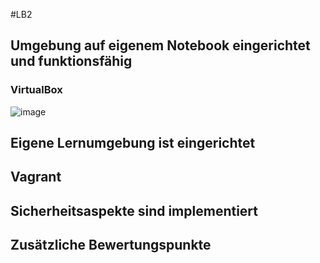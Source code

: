 #LB2
## Umgebung auf eigenem Notebook eingerichtet und funktionsfähig
### VirtualBox
![image](https://user-images.githubusercontent.com/125886145/221588621-c52ee546-af19-4caa-9dbb-9c418d112c6e.png)


## Eigene Lernumgebung ist eingerichtet

## Vagrant

## Sicherheitsaspekte sind implementiert

## Zusätzliche Bewertungspunkte

